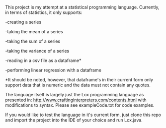 This project is my attempt at a statistical programming language. Currently, in terms of statistics, it only supports:

-creating a series

-taking the mean of a series

-taking the sum of a series

-taking the variance of a series

-reading in a csv file as a dataframe*

-performing linear regression with a dataframe


*It should be noted, however, that dataframe's in their current form only support data that is numeric and the data must not contain any quotes.

The language itself is largely just the Lox programming language as presented in: http://www.craftinginterpreters.com/contents.html with modifications to syntax. Please see exampleCode.txt for code examples.


If you would like to test the language in it's current form, just clone this repo and import the project into the IDE of your choice and run Lox.java.
